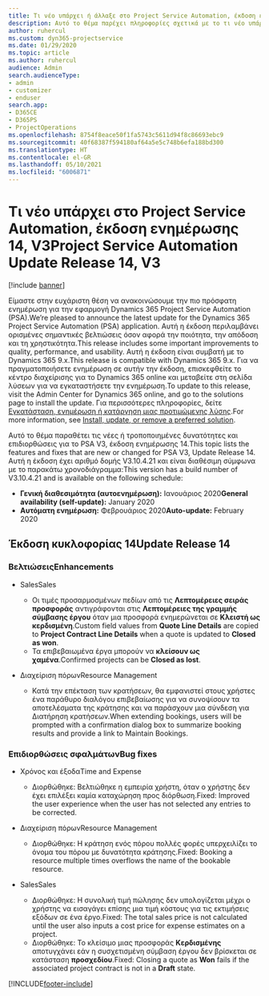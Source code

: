 ```yaml
---
title: Τι νέο υπάρχει ή άλλαξε στο Project Service Automation, έκδοση ενημέρωσης 14, V3
description: Αυτό το θέμα παρέχει πληροφορίες σχετικά με το τι νέο υπάρχει Project Service Automation, έκδοση ενημέρωσης 14, V3.
author: ruhercul
ms.custom: dyn365-projectservice
ms.date: 01/29/2020
ms.topic: article
ms.author: ruhercul
audience: Admin
search.audienceType:
- admin
- customizer
- enduser
search.app:
- D365CE
- D365PS
- ProjectOperations
ms.openlocfilehash: 8754f8eace50f1fa5743c5611d94f8c86693ebc9
ms.sourcegitcommit: 40f68387f594180af64a5e5c748b6efa188bd300
ms.translationtype: HT
ms.contentlocale: el-GR
ms.lasthandoff: 05/10/2021
ms.locfileid: "6006871"
---
```

# <a name="project-service-automation-update-release-14-v3"></a><span data-ttu-id="fced8-103">Τι νέο υπάρχει στο Project Service Automation, έκδοση ενημέρωσης 14, V3</span><span class="sxs-lookup"><span data-stu-id="fced8-103">Project Service Automation Update Release 14, V3</span></span>

[!include [banner](../includes/psa-now-project-operations.md)]

<span data-ttu-id="fced8-104">Είμαστε στην ευχάριστη θέση να ανακοινώσουμε την πιο πρόσφατη ενημέρωση για την εφαρμογή Dynamics 365 Project Service Automation (PSA).</span><span class="sxs-lookup"><span data-stu-id="fced8-104">We’re pleased to announce the latest update for the Dynamics 365 Project Service Automation (PSA) application.</span></span> <span data-ttu-id="fced8-105">Αυτή η έκδοση περιλαμβάνει ορισμένες σημαντικές βελτιώσεις όσον αφορά την ποιότητα, την απόδοση και τη χρηστικότητα.</span><span class="sxs-lookup"><span data-stu-id="fced8-105">This release includes some important improvements to quality, performance, and usability.</span></span> <span data-ttu-id="fced8-106">Αυτή η έκδοση είναι συμβατή με το Dynamics 365 9.x.</span><span class="sxs-lookup"><span data-stu-id="fced8-106">This release is compatible with Dynamics 365 9.x.</span></span> <span data-ttu-id="fced8-107">Για να πραγματοποιήσετε ενημέρωση σε αυτήν την έκδοση, επισκεφθείτε το κέντρο διαχείρισης για το Dynamics 365 online και μεταβείτε στη σελίδα λύσεων για να εγκαταστήσετε την ενημέρωση.</span><span class="sxs-lookup"><span data-stu-id="fced8-107">To update to this release, visit the Admin Center for Dynamics 365 online, and go to the solutions page to install the update.</span></span> <span data-ttu-id="fced8-108">Για περισσότερες πληροφορίες, δείτε [Εγκατάσταση, ενημέρωση ή κατάργηση μιας προτιμώμενης λύσης](/power-platform/admin/install-remove-preferred-solution).</span><span class="sxs-lookup"><span data-stu-id="fced8-108">For more information, see [Install, update, or remove a preferred solution](/power-platform/admin/install-remove-preferred-solution).</span></span>

<span data-ttu-id="fced8-109">Αυτό το θέμα παραθέτει τις νέες ή τροποποιημένες δυνατότητες και επιδιορθώσεις για το PSA V3, έκδοση ενημέρωσης 14.</span><span class="sxs-lookup"><span data-stu-id="fced8-109">This topic lists the features and fixes that are new or changed for PSA V3, Update Release 14.</span></span> <span data-ttu-id="fced8-110">Αυτή η έκδοση έχει αριθμό δομής V3.10.4.21 και είναι διαθέσιμη σύμφωνα με το παρακάτω χρονοδιάγραμμα:</span><span class="sxs-lookup"><span data-stu-id="fced8-110">This version has a build number of V3.10.4.21 and is available on the following schedule:</span></span>

- <span data-ttu-id="fced8-111">**Γενική διαθεσιμότητα (αυτοενημέρωση):** Ιανουάριος 2020</span><span class="sxs-lookup"><span data-stu-id="fced8-111">**General availability (self-update):** January 2020</span></span>
- <span data-ttu-id="fced8-112">**Αυτόματη ενημέρωση:** Φεβρουάριος 2020</span><span class="sxs-lookup"><span data-stu-id="fced8-112">**Auto-update:** February 2020</span></span>

## <a name="update-release-14"></a><span data-ttu-id="fced8-113">Έκδοση κυκλοφορίας 14</span><span class="sxs-lookup"><span data-stu-id="fced8-113">Update Release 14</span></span>

### <a name="enhancements"></a><span data-ttu-id="fced8-114">Βελτιώσεις</span><span class="sxs-lookup"><span data-stu-id="fced8-114">Enhancements</span></span>

- <span data-ttu-id="fced8-115">Sales</span><span class="sxs-lookup"><span data-stu-id="fced8-115">Sales</span></span>

     - <span data-ttu-id="fced8-116">Οι τιμές προσαρμοσμένων πεδίων από τις **Λεπτομέρειες σειράς προσφοράς** αντιγράφονται στις **Λεπτομέρειες της γραμμής σύμβασης έργου** όταν μια προσφορά ενημερώνεται σε **Κλειστή ως κερδισμένη**.</span><span class="sxs-lookup"><span data-stu-id="fced8-116">Custom field values from **Quote Line Details** are copied to **Project Contract Line Details** when a quote is updated to **Closed as won**.</span></span>
     - <span data-ttu-id="fced8-117">Τα επιβεβαιωμένα έργα μπορούν να **κλείσουν ως χαμένα**.</span><span class="sxs-lookup"><span data-stu-id="fced8-117">Confirmed projects can be **Closed as lost**.</span></span>

- <span data-ttu-id="fced8-118">Διαχείριση πόρων</span><span class="sxs-lookup"><span data-stu-id="fced8-118">Resource Management</span></span>

     - <span data-ttu-id="fced8-119">Κατά την επέκταση των κρατήσεων, θα εμφανιστεί στους χρήστες ένα παράθυρο διαλόγου επιβεβαίωσης για να συνοψίσουν τα αποτελέσματα της κράτησης και να παράσχουν μια σύνδεση για Διατήρηση κρατήσεων.</span><span class="sxs-lookup"><span data-stu-id="fced8-119">When extending bookings, users will be prompted with a confirmation dialog box to summarize booking results and provide a link to Maintain Bookings.</span></span>


### <a name="bug-fixes"></a><span data-ttu-id="fced8-120">Επιδιορθώσεις σφαλμάτων</span><span class="sxs-lookup"><span data-stu-id="fced8-120">Bug fixes</span></span>

- <span data-ttu-id="fced8-121">Χρόνος και έξοδα</span><span class="sxs-lookup"><span data-stu-id="fced8-121">Time and Expense</span></span>

     - <span data-ttu-id="fced8-122">Διορθώθηκε: Βελτιώθηκε η εμπειρία χρήστη, όταν ο χρήστης δεν έχει επιλέξει καμία καταχώρηση προς διόρθωση.</span><span class="sxs-lookup"><span data-stu-id="fced8-122">Fixed: Improved the user experience when the user has not selected any entries to be corrected.</span></span>

- <span data-ttu-id="fced8-123">Διαχείριση πόρων</span><span class="sxs-lookup"><span data-stu-id="fced8-123">Resource Management</span></span>

     - <span data-ttu-id="fced8-124">Διορθώθηκε: Η κράτηση ενός πόρου πολλές φορές υπερχειλίζει το όνομα του πόρου με δυνατότητα κράτησης.</span><span class="sxs-lookup"><span data-stu-id="fced8-124">Fixed: Booking a resource multiple times overflows the name of the bookable resource.</span></span>

- <span data-ttu-id="fced8-125">Sales</span><span class="sxs-lookup"><span data-stu-id="fced8-125">Sales</span></span>

     - <span data-ttu-id="fced8-126">Διορθώθηκε: Η συνολική τιμή πώλησης δεν υπολογίζεται μέχρι ο χρήστης να εισαγάγει επίσης μια τιμή κόστους για τις εκτιμήσεις εξόδων σε ένα έργο.</span><span class="sxs-lookup"><span data-stu-id="fced8-126">Fixed: The total sales price is not calculated until the user also inputs a cost price for expense estimates on a project.</span></span>
     - <span data-ttu-id="fced8-127">Διορθώθηκε: Το κλείσιμο μιας προσφοράς **Κερδισμένης** αποτυγχάνει εάν η συσχετισμένη σύμβαση έργου δεν βρίσκεται σε κατάσταση **προσχεδίου**.</span><span class="sxs-lookup"><span data-stu-id="fced8-127">Fixed: Closing a quote as **Won** fails if the associated project contract is not in a **Draft** state.</span></span>



[!INCLUDE[footer-include](../includes/footer-banner.md)]